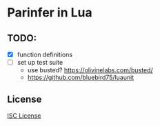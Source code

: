 # Parinfer in Lua

## TODO:

- [x] function definitions
- [ ] set up test suite
  - use busted? https://olivinelabs.com/busted/
  - https://github.com/bluebird75/luaunit

## License

[ISC License](LICENSE.md)